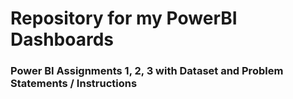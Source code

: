 # Repository for my PowerBI Dashboards

### Power BI Assignments 1, 2, 3 with Dataset and Problem Statements / Instructions

